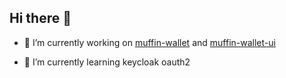 ## Hi there 👋

- 🔭 I’m currently working on [muffin-wallet](https://github.com/adan1lov/muffin-wallet) and [muffin-wallet-ui](https://github.com/adan1lov/muffin-wallet-ui)

- 🌱 I’m currently learning keycloak oauth2

<!--
**adan1lov/adan1lov** is a ✨ _special_ ✨ repository because its `README.md` (this file) appears on your GitHub profile.

Here are some ideas to get you started:


- 🌱 I’m currently learning ...
- 👯 I’m looking to collaborate on ...
- 🤔 I’m looking for help with ...
- 💬 Ask me about ...
- 📫 How to reach me: ...
- 😄 Pronouns: ...
- ⚡ Fun fact: ...
-->

